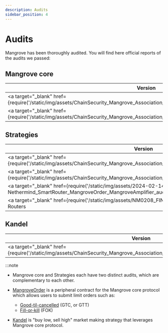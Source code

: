 ```yaml
---
description: Audits
sidebar_position: 4
---
```


# Audits

Mangrove has been thoroughly audited. You will find here official reports of the audits we passed:

## Mangrove core

| Version                                                                                                                                    | Auditor       | Date    |
| ------------------------------------------------------------------------------------------------------------------------------------------ | ------------- | ------- |
| <a target="\_blank" href={require('/static/img/assets/ChainSecurity_Mangrove_Association_(ADDMA)_Mangrove_audit.pdf').default}>V0</a>      | ChainSecurity | 03/2023 |
| <a target="\_blank" href={require('/static/img/assets/ChainSecurity_Mangrove_Association_ADDMA_Mangrove_Core_audit_2.pdf').default}>V1</a> | ChainSecurity | 11/2023 |

## Strategies


| Version                                                                                                                                                                      | Auditor       | Date    |
| ---------------------------------------------------------------------------------------------------------------------------------------------------------------------------- | ------------- | ------- |
| <a target="\_blank" href={require('/static/img/assets/ChainSecurity_Mangrove_Association_ADDMA_MangroveOrder_audit.pdf').default}>V0</a>                                     | ChainSecurity | 03/2023 |
| <a target="\_blank" href={require('/static/img/assets/ChainSecurity_Mangrove_Association_Mangrove_Strategies_audit.pdf').default}>V1</a>                                     | ChainSecurity | 11/2023 |
| <a target="\_blank" href={require('/static/img/assets/2024-02-14-NM-0162-Nethermind_SmartRouter_MangroveOrder_MangroveAmplifier_audit.pdf').default}>Amplifier & Routing</a> | Nethermind    | 02/2024 |
| <a target="\_blank" href={require('/static/img/assets/NM0208_FINAL_MANGROVE.pdf').default}>UniV3 & Orbit Routers</a>                                                         | Nethermind    | 02/2024 |

## Kandel

| Version                                                                                                                                  | Auditor       | Date    |
| ---------------------------------------------------------------------------------------------------------------------------------------- | ------------- | ------- |
| <a target="\_blank" href={require('/static/img/assets/ChainSecurity_Mangrove_Association_ADDMA_Kandel_Strats_audit.pdf').default}>V0</a> | ChainSecurity | 04/2023 |

:::note
* Mangrove core and Strategies each have two distinct audits, which are complementary to each other.
* [MangroveOrder](/docs/developers/strat-lib/technical-references/code/strats/src/strategies/MangroveOrder.md) is a peripheral contract for the Mangrove core protocol which allows users to submit limit orders such as:
    * [Good-til-cancelled](./web-app/trade/more-on-order-types.md#good-til-time-gtt) (GTC, or GTT)
    * [Fill-or-kill](./web-app/trade/more-on-order-types.md#fill-or-kill-fok) (FOK)

* [Kandel](./kandel/README.md) is "buy low, sell high" market making strategy that leverages Mangrove core protocol.